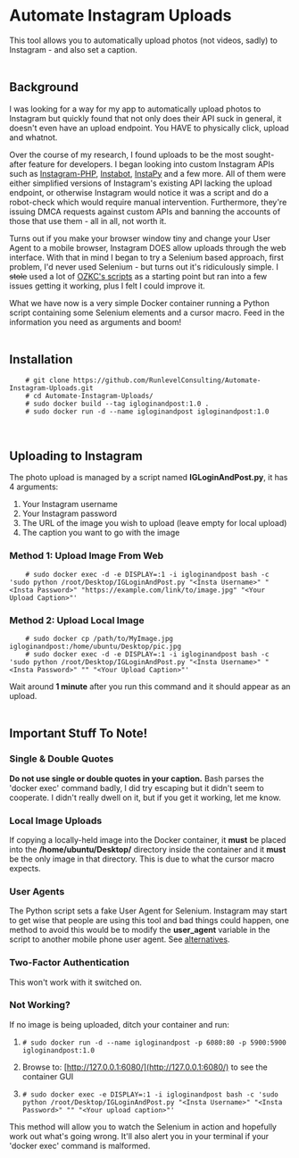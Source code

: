 Automate Instagram Uploads
===========

This tool allows you to automatically upload photos (not videos, sadly) to Instagram - and also set a caption.
<br/><br/>

Background
----------------

I was looking for a way for my app to automatically upload photos to Instagram but quickly found that not only does their API suck in general, it doesn't even have an upload endpoint. You HAVE to physically click, upload and whatnot.

Over the course of my research, I found uploads to be the most sought-after feature for developers. I began looking into custom Instagram APIs such as [Instagram-PHP](https://packagist.org/packages/mgp25/instagram-php), [Instabot](https://github.com/ohld/igbot), [InstaPy](https://github.com/timgrossmann/InstaPy) and a few more. All of them were either simplified versions of Instagram's existing API lacking the upload endpoint, or otherwise Instagram would notice it was a script and do a robot-check which would require manual intervention. Furthermore, they're issuing DMCA requests against custom APIs and banning the accounts of those that use them - all in all, not worth it.

Turns out if you make your browser window tiny and change your User Agent to a mobile browser, Instagram DOES allow uploads through the web interface. With that in mind I began to try a Selenium based approach, first problem, I'd never used Selenium - but turns out it's ridiculously simple. I ~~stole~~ used a lot of [OZKC's scripts](https://github.com/ozkc/selenium-instagram-uploader) as a starting point but ran into a few issues getting it working, plus I felt I could improve it.

What we have now is a very simple Docker container running a Python script containing some Selenium elements and a cursor macro. Feed in the information you need as arguments and boom!
<br/><br/>

Installation
----------------

        # git clone https://github.com/RunlevelConsulting/Automate-Instagram-Uploads.git
        # cd Automate-Instagram-Uploads/
        # sudo docker build --tag igloginandpost:1.0 .
        # sudo docker run -d --name igloginandpost igloginandpost:1.0

<br/>

Uploading to Instagram
----------------

The photo upload is managed by a script named **IGLoginAndPost.py**, it has 4 arguments:

 1. Your Instagram username
 2. Your Instagram password
 3. The URL of the image you wish to upload (leave empty for local upload)
 4. The caption you want to go with the image

### Method 1: Upload Image From Web
        # sudo docker exec -d -e DISPLAY=:1 -i igloginandpost bash -c 'sudo python /root/Desktop/IGLoginAndPost.py "<Insta Username>" "<Insta Password>" "https://example.com/link/to/image.jpg" "<Your Upload Caption>"'

### Method 2: Upload Local Image
        # sudo docker cp /path/to/MyImage.jpg igloginandpost:/home/ubuntu/Desktop/pic.jpg
        # sudo docker exec -d -e DISPLAY=:1 -i igloginandpost bash -c 'sudo python /root/Desktop/IGLoginAndPost.py "<Insta Username>" "<Insta Password>" "" "<Your Upload Caption>"'

Wait around **1 minute** after you run this command and it should appear as an upload.
<br/><br/>

Important Stuff To Note!
------
### Single & Double Quotes
**Do not use single or double quotes in your caption.** Bash parses the 'docker exec' command badly, I did try escaping but it didn't seem to cooperate. I didn't really dwell on it, but if you get it working, let me know.

### Local Image Uploads
If copying a locally-held image into the Docker container, it **must** be placed into the **/home/ubuntu/Desktop/** directory inside the container and it **must** be the only image in that directory. This is due to what the cursor macro expects.

### User Agents
The Python script sets a fake User Agent for Selenium. Instagram may start to get wise that people are using this tool and bad things could happen, one method to avoid this would be to modify the **user_agent** variable in the script to another mobile phone user agent. See [alternatives](https://deviceatlas.com/blog/mobile-browser-user-agent-strings).

### Two-Factor Authentication
This won't work with it switched on.

### Not Working?
If no image is being uploaded, ditch your container and  run:

 1.     # sudo docker run -d --name igloginandpost -p 6080:80 -p 5900:5900 igloginandpost:1.0 
 2. Browse to: [http://127.0.0.1:6080/](http://127.0.0.1:6080/) to see the container GUI
 3.     # sudo docker exec -e DISPLAY=:1 -i igloginandpost bash -c 'sudo python /root/Desktop/IGLoginAndPost.py "<Insta Username>" "<Insta Password>" "" "<Your upload caption>"' 
This method will allow you to watch the Selenium in action and hopefully work out what's going wrong. It'll also alert you in your terminal if your 'docker exec' command is malformed.
